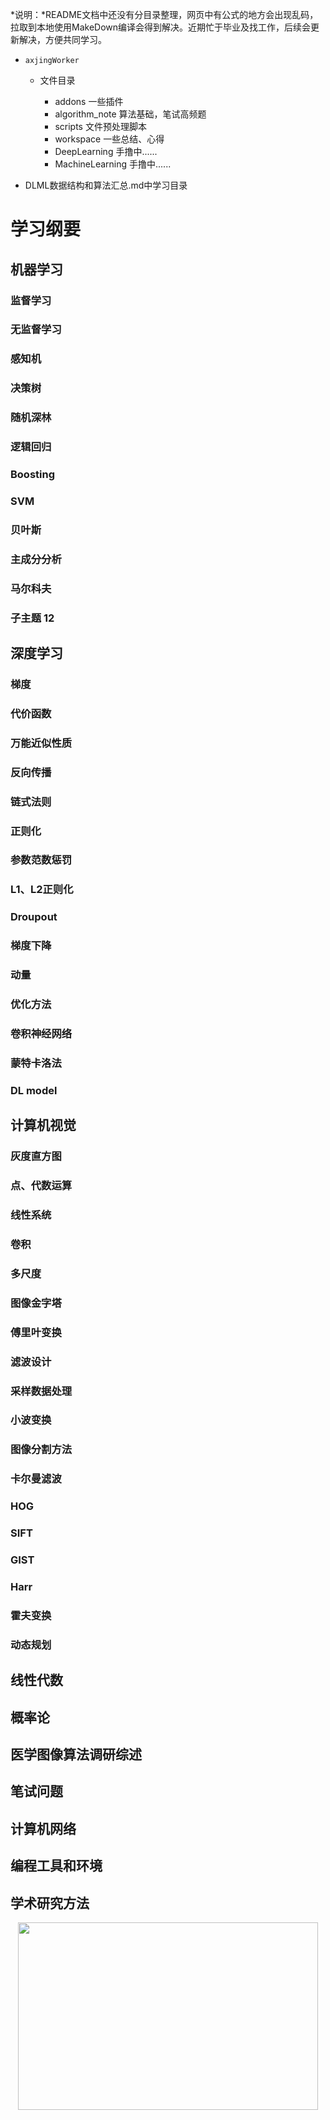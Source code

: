 <!--
 * @Author: axjing
 * @Date: 2019-06-03 16:37:21
 * @LastEditTime: 2020-04-18 13:55:17
 * @LastEditors: Please set LastEditors
 * @Description: In User Settings Edit
 * @FilePath: /c:\Users\axjin\Desktop\ANCODE\axjingWorks\README.md
 * @WeiXin: xiangxinweilaiAXJ
 * @ZhiHu: https://www.zhihu.com/people/anxjing
 -->
 *说明：*README文档中还没有分目录整理，网页中有公式的地方会出现乱码，拉取到本地使用MakeDown编译会得到解决。近期忙于毕业及找工作，后续会更新解决，方便共同学习。
* ```axjingWorker```

  * 文件目录

    * addons 一些插件 
    * algorithm_note 算法基础，笔试高频题
    * scripts 文件预处理脚本
    * workspace 一些总结、心得
    * DeepLearning 手撸中......
    <!-- * ComputerVision 手撸中...... -->
    * MachineLearning 手撸中......

* DLML数据结构和算法汇总.md中学习目录
# 学习纲要

## 机器学习

### 监督学习

### 无监督学习

### 感知机

### 决策树

### 随机深林

### 逻辑回归

### Boosting

### SVM

### 贝叶斯

### 主成分分析

### 马尔科夫

### 子主题 12

## 深度学习

### 梯度

### 代价函数

### 万能近似性质

### 反向传播

### 链式法则

### 正则化

### 参数范数惩罚

### L1、L2正则化

### Droupout

### 梯度下降

### 动量

### 优化方法

### 卷积神经网络

### 蒙特卡洛法

### DL model

## 计算机视觉

### 灰度直方图

### 点、代数运算

### 线性系统

### 卷积

### 多尺度

### 图像金字塔

### 傅里叶变换

### 滤波设计

### 采样数据处理

### 小波变换

### 图像分割方法

### 卡尔曼滤波

### HOG

### SIFT

### GIST

### Harr

### 霍夫变换

### 动态规划

## 线性代数

## 概率论

## 医学图像算法调研综述

## 笔试问题

## 计算机网络

## 编程工具和环境

## 学术研究方法
<div align=center><img src="https://raw.githubusercontent.com/axjing/axjingWorks/master/Reference/learnComent.png" width = "480" height = "300" /></div></center>